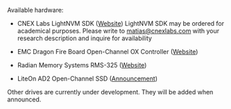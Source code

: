 Available hardware:

  - CNEX Labs LightNVM SDK
    ([Website](http://www.cnexlabs.com))
    LightNVM SDK may be ordered for academical purposes. Please write to matias@cnexlabs.com with your research description and   inquire for availability
    
  - EMC Dragon Fire Board Open-Channel OX Controller
    ([Website](https://github.com/DFC-OpenSource/ox-ctrl))
   
  - Radian Memory Systems RMS-325
    ([Website](http://www.radianmemory.com/edge-card-ssd-rms-325/))
    
  - LiteOn AD2 Open-Channel SSD
    ([Announcement](http://www.storagenewsletter.com/rubriques/solid-state-ssd-flash-key/lite-on-storage-to-show-several-ssd-solutions-at-fms/))  

  Other drives are currently under development. They will be added when announced.

